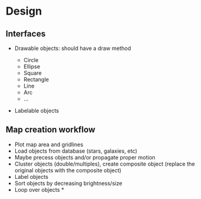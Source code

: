 # Design

## Interfaces

* Drawable objects: should have a draw method 
  * Circle
  * Ellipse
  * Square
  * Rectangle
  * Line
  * Arc
  * ...
  
* Labelable objects 
  
  
  
## Map creation workflow
* Plot map area and gridlines
* Load objects from database (stars, galaxies, etc)
* Maybe precess objects and/or propagate proper motion
* Cluster objects (double/multiples), create composite object (replace the original objects with the composite object)
* Label objects
* Sort objects by decreasing brightness/size
* Loop over objects
  *  
